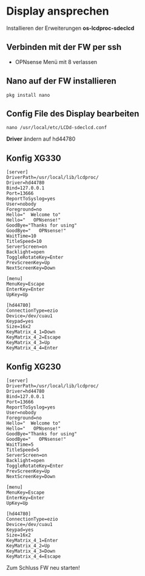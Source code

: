 # Display ansprechen

Installieren der Erweiterungen **os-lcdproc-sdeclcd**

## Verbinden mit der FW per ssh

+ OPNsense Menü mit 8 verlassen

## Nano auf der FW installieren
```
pkg install nano
```
## Config File des Display bearbeiten
```
nano /usr/local/etc/LCDd-sdeclcd.conf
````

**Driver** ändern auf hd44780

## Konfig XG330
```
[server]
DriverPath=/usr/local/lib/lcdproc/
Driver=hd44780
Bind=127.0.0.1
Port=13666
ReportToSyslog=yes
User=nobody
Foreground=no
Hello="  Welcome to"
Hello="   OPNsense!"
GoodBye="Thanks for using"
GoodBye="   OPNsense!"
WaitTime=10
TitleSpeed=10
ServerScreen=on
Backlight=open
ToggleRotateKey=Enter
PrevScreenKey=Up
NextScreenKey=Down
 
[menu]
MenuKey=Escape
EnterKey=Enter
UpKey=Up
 
[hd44780]
ConnectionType=ezio
Device=/dev/cuau1
Keypad=yes
Size=16x2
KeyMatrix_4_1=Down
KeyMatrix_4_2=Escape
KeyMatrix_4_3=Up
KeyMatrix_4_4=Enter
```

## Konfig XG230
```
[server]
DriverPath=/usr/local/lib/lcdproc/
Driver=hd44780
Bind=127.0.0.1
Port=13666
ReportToSyslog=yes
User=nobody
Foreground=no
Hello="  Welcome to"
Hello="   OPNsense!"
GoodBye="Thanks for using"
GoodBye="   OPNsense!"
WaitTime=5
TitleSpeed=5
ServerScreen=on
Backlight=open
ToggleRotateKey=Enter
PrevScreenKey=Up
NextScreenKey=Down
 
[menu]
MenuKey=Escape
EnterKey=Enter
UpKey=Up
 
[hd44780]
ConnectionType=ezio
Device=/dev/cuau1
Keypad=yes
Size=16x2
KeyMatrix_4_1=Enter
KeyMatrix_4_2=Up
KeyMatrix_4_3=Down
KeyMatrix_4_4=Escape
```

Zum Schluss FW neu starten!
